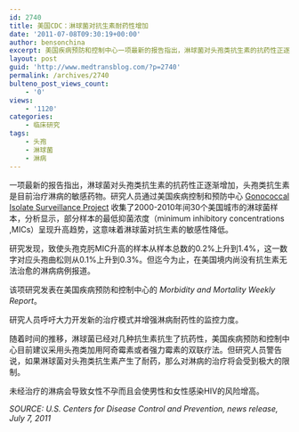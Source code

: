 ```yaml
---
id: 2740
title: 美国CDC：淋球菌对抗生素耐药性增加
date: '2011-07-08T09:30:19+00:00'
author: bensonchina
excerpt: 美国疾病预防和控制中心一项最新的报告指出，淋球菌对头孢类抗生素的抗药性正逐渐增加
layout: post
guid: 'http://www.medtransblog.com/?p=2740'
permalink: /archives/2740
bulteno_post_views_count:
    - '0'
views:
    - '1120'
categories:
    - 临床研究
tags:
    - 头孢
    - 淋球菌
    - 淋病
---
```


一项最新的报告指出，淋球菌对头孢类抗生素的抗药性正逐渐增加，头孢类抗生素是目前治疗淋病的敏感药物。研究人员通过美国疾病控制和预防中心 [Gonococcal Isolate Surveillance Project](www.cdc.gov/std/gisp/GISP-Protocol07-15-2010.pdf) 收集了2000-2010年间30个美国城市的淋球菌样本，分析显示，部分样本的最低抑菌浓度（minimum inhibitory concentrations ,MICs）呈现升高趋势，这意味着淋球菌对抗生素的敏感性降低。

研究发现，致使头孢克肟MIC升高的样本从样本总数的0.2%上升到1.4%，这一数字对应头孢曲松则从0.1%上升到0.3%。但迄今为止，在美国境内尚没有抗生素无法治愈的淋病病例报道。

该项研究发表在美国疾病预防和控制中心的 *Morbidity and Mortality Weekly Report*。

研究人员呼吁大力开发新的治疗模式并增强淋病耐药性的监控力度。

随着时间的推移，淋球菌已经对几种抗生素抗生了抗药性，美国疾病预防和控制中心目前建议采用头孢类加用阿奇霉素或者强力霉素的双联疗法。但研究人员警告说，如果淋球菌对头孢类抗生素产生了耐药，那么对淋病的治疗将会受到极大的限制。

未经治疗的淋病会导致女性不孕而且会使男性和女性感染HIV的风险增高。

*SOURCE: U.S. Centers for Disease Control and Prevention, news release, July 7, 2011*
